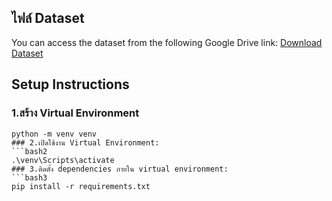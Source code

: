 ## ไฟล์ Dataset
You can access the dataset from the following Google Drive link:
[Download Dataset](https://drive.google.com/drive/folders/1GpKpK-kAEUAKvlvGViyHa5HsPy2-qlDE?usp=sharing)

## Setup Instructions

### 1.สร้าง Virtual Environment
```bash1
python -m venv venv
### 2.เปิดใช้งาน Virtual Environment:
```bash2
.\venv\Scripts\activate
### 3.ติดตั้ง dependencies ภายใน virtual environment:
```bash3
pip install -r requirements.txt
